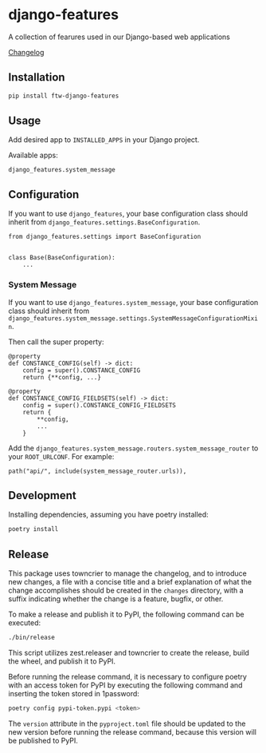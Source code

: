 # django-features
A collection of fearures used in our Django-based web applications

[Changelog](CHANGELOG.md)

## Installation

``` bash
pip install ftw-django-features
```

## Usage

Add desired app to `INSTALLED_APPS` in your Django project.

Available apps:
```
django_features.system_message
```

## Configuration

If you want to use `django_features`, your base configuration class should inherit from `django_features.settings.BaseConfiguration`.

```
from django_features.settings import BaseConfiguration


class Base(BaseConfiguration):
    ...
```


### System Message

If you want to use `django_features.system_message`, your base configuration class should inherit from `django_features.system_message.settings.SystemMessageConfigurationMixin`.

Then call the super property:

```
@property
def CONSTANCE_CONFIG(self) -> dict:
    config = super().CONSTANCE_CONFIG
    return {**config, ...}

@property
def CONSTANCE_CONFIG_FIELDSETS(self) -> dict:
    config = super().CONSTANCE_CONFIG_FIELDSETS
    return {
        **config,
        ...
    }
```

Add the `django_features.system_message.routers.system_message_router` to your `ROOT_URLCONF`. For example:

```
path("api/", include(system_message_router.urls)),
```

## Development

Installing dependencies, assuming you have poetry installed:

``` bash
poetry install
```

## Release

This package uses towncrier to manage the changelog, and to introduce new changes, a file with a concise title and a brief explanation of what the change accomplishes should be created in the `changes` directory, with a suffix indicating whether the change is a feature, bugfix, or other.

To make a release and publish it to PyPI, the following command can be executed:

``` bash
./bin/release
```

This script utilizes zest.releaser and towncrier to create the release, build the wheel, and publish it to PyPI.

Before running the release command, it is necessary to configure poetry with an access token for PyPI by executing the following command and inserting the token stored in 1password:

``` bash
poetry config pypi-token.pypi <token>
```

The `version` attribute in the `pyproject.toml` file should be updated to the new version before running the release command, because this version will be published to PyPI.
